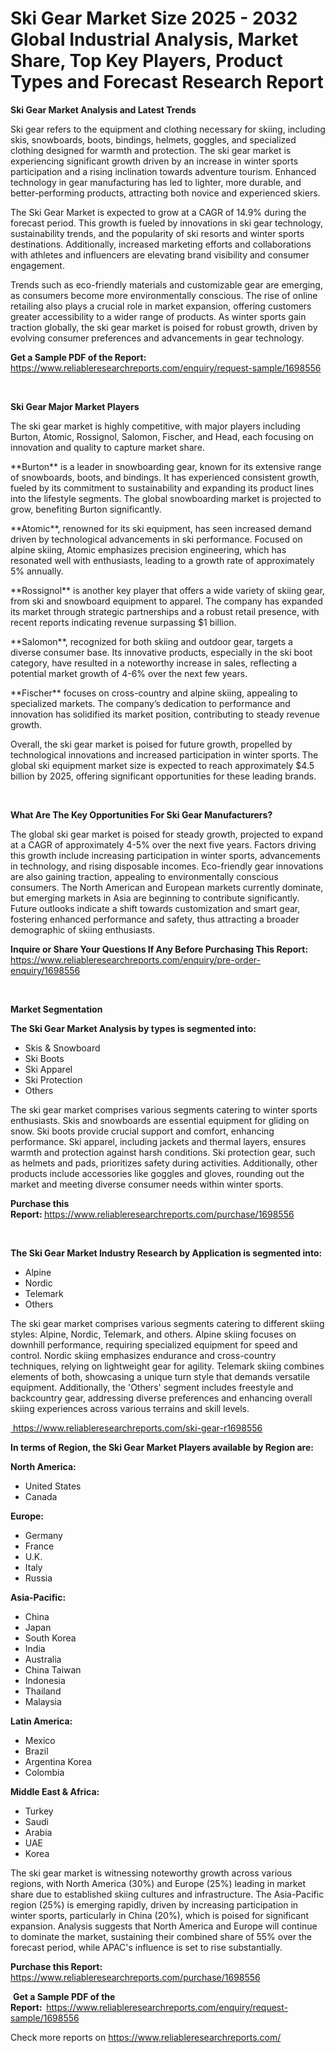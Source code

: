 <p><h1>Ski Gear Market Size 2025 - 2032 Global Industrial Analysis, Market Share, Top Key Players, Product Types and Forecast Research Report</h1></p><p><strong>Ski Gear Market Analysis and Latest Trends</strong></p>
<p><p>Ski gear refers to the equipment and clothing necessary for skiing, including skis, snowboards, boots, bindings, helmets, goggles, and specialized clothing designed for warmth and protection. The ski gear market is experiencing significant growth driven by an increase in winter sports participation and a rising inclination towards adventure tourism. Enhanced technology in gear manufacturing has led to lighter, more durable, and better-performing products, attracting both novice and experienced skiers.</p><p>The Ski Gear Market is expected to grow at a CAGR of 14.9% during the forecast period. This growth is fueled by innovations in ski gear technology, sustainability trends, and the popularity of ski resorts and winter sports destinations. Additionally, increased marketing efforts and collaborations with athletes and influencers are elevating brand visibility and consumer engagement. </p><p>Trends such as eco-friendly materials and customizable gear are emerging, as consumers become more environmentally conscious. The rise of online retailing also plays a crucial role in market expansion, offering customers greater accessibility to a wider range of products. As winter sports gain traction globally, the ski gear market is poised for robust growth, driven by evolving consumer preferences and advancements in gear technology.</p></p>
<p><strong>Get a Sample PDF of the Report:&nbsp;</strong> <a href="https://www.reliableresearchreports.com/enquiry/request-sample/1698556?utm_campaign=1950&utm_medium=2&utm_source=Github&utm_content=ia&utm_term=07022025&utm_id=ski-gear">https://www.reliableresearchreports.com/enquiry/request-sample/1698556</a></p>
<p>&nbsp;</p>
<p><strong>Ski Gear Major Market Players</strong></p>
<p><p>The ski gear market is highly competitive, with major players including Burton, Atomic, Rossignol, Salomon, Fischer, and Head, each focusing on innovation and quality to capture market share. </p><p>**Burton** is a leader in snowboarding gear, known for its extensive range of snowboards, boots, and bindings. It has experienced consistent growth, fueled by its commitment to sustainability and expanding its product lines into the lifestyle segments. The global snowboarding market is projected to grow, benefiting Burton significantly.</p><p>**Atomic**, renowned for its ski equipment, has seen increased demand driven by technological advancements in ski performance. Focused on alpine skiing, Atomic emphasizes precision engineering, which has resonated well with enthusiasts, leading to a growth rate of approximately 5% annually.</p><p>**Rossignol** is another key player that offers a wide variety of skiing gear, from ski and snowboard equipment to apparel. The company has expanded its market through strategic partnerships and a robust retail presence, with recent reports indicating revenue surpassing $1 billion.</p><p>**Salomon**, recognized for both skiing and outdoor gear, targets a diverse consumer base. Its innovative products, especially in the ski boot category, have resulted in a noteworthy increase in sales, reflecting a potential market growth of 4-6% over the next few years.</p><p>**Fischer** focuses on cross-country and alpine skiing, appealing to specialized markets. The company’s dedication to performance and innovation has solidified its market position, contributing to steady revenue growth.</p><p>Overall, the ski gear market is poised for future growth, propelled by technological innovations and increased participation in winter sports. The global ski equipment market size is expected to reach approximately $4.5 billion by 2025, offering significant opportunities for these leading brands.</p></p>
<p>&nbsp;</p>
<p><strong>What Are The Key Opportunities For Ski Gear Manufacturers?</strong></p>
<p><p>The global ski gear market is poised for steady growth, projected to expand at a CAGR of approximately 4-5% over the next five years. Factors driving this growth include increasing participation in winter sports, advancements in technology, and rising disposable incomes. Eco-friendly gear innovations are also gaining traction, appealing to environmentally conscious consumers. The North American and European markets currently dominate, but emerging markets in Asia are beginning to contribute significantly. Future outlooks indicate a shift towards customization and smart gear, fostering enhanced performance and safety, thus attracting a broader demographic of skiing enthusiasts.</p></p>
<p><strong>Inquire or Share Your Questions If Any Before Purchasing This Report:</strong> <a href="https://www.reliableresearchreports.com/enquiry/pre-order-enquiry/1698556?utm_campaign=1950&utm_medium=2&utm_source=Github&utm_content=ia&utm_term=07022025&utm_id=ski-gear">https://www.reliableresearchreports.com/enquiry/pre-order-enquiry/1698556</a></p>
<p>&nbsp;</p>
<p><strong>Market Segmentation</strong></p>
<p><strong>The Ski Gear Market Analysis by types is segmented into:</strong></p>
<p><ul><li>Skis & Snowboard</li><li>Ski Boots</li><li>Ski Apparel</li><li>Ski Protection</li><li>Others</li></ul></p>
<p><p>The ski gear market comprises various segments catering to winter sports enthusiasts. Skis and snowboards are essential equipment for gliding on snow. Ski boots provide crucial support and comfort, enhancing performance. Ski apparel, including jackets and thermal layers, ensures warmth and protection against harsh conditions. Ski protection gear, such as helmets and pads, prioritizes safety during activities. Additionally, other products include accessories like goggles and gloves, rounding out the market and meeting diverse consumer needs within winter sports.</p></p>
<p><strong>Purchase this Report:&nbsp;</strong><a href="https://www.reliableresearchreports.com/purchase/1698556?utm_campaign=1950&utm_medium=2&utm_source=Github&utm_content=ia&utm_term=07022025&utm_id=ski-gear">https://www.reliableresearchreports.com/purchase/1698556</a></p>
<p>&nbsp;</p>
<p><strong>The Ski Gear Market Industry Research by Application is segmented into:</strong></p>
<p><ul><li>Alpine</li><li>Nordic</li><li>Telemark</li><li>Others</li></ul></p>
<p><p>The ski gear market comprises various segments catering to different skiing styles: Alpine, Nordic, Telemark, and others. Alpine skiing focuses on downhill performance, requiring specialized equipment for speed and control. Nordic skiing emphasizes endurance and cross-country techniques, relying on lightweight gear for agility. Telemark skiing combines elements of both, showcasing a unique turn style that demands versatile equipment. Additionally, the 'Others' segment includes freestyle and backcountry gear, addressing diverse preferences and enhancing overall skiing experiences across various terrains and skill levels.</p></p>
<p><a href="https://www.reliableresearchreports.com/ski-gear-r1698556?utm_campaign=1950&utm_medium=2&utm_source=Github&utm_content=ia&utm_term=07022025&utm_id=ski-gear">&nbsp;https://www.reliableresearchreports.com/ski-gear-r1698556</a></p>
<p><strong>In terms of Region, the Ski Gear Market Players available by Region are:</strong></p>
<p>
    <p> <strong> North America: </strong>
        <ul>
            <li>United States</li>
            <li>Canada</li>
        </ul>
        </p> 
    <p> <strong> Europe: </strong>
        <ul>
            <li>Germany</li>
            <li>France</li>
            <li>U.K.</li>
            <li>Italy</li>
            <li>Russia</li>
        </ul>
        </p> 
    <p> <strong> Asia-Pacific: </strong>
        <ul>
            <li>China</li>
            <li>Japan</li>
            <li>South Korea</li>
            <li>India</li>
            <li>Australia</li>
            <li>China Taiwan</li>
            <li>Indonesia</li>
            <li>Thailand</li>
            <li>Malaysia</li>
        </ul>
        </p> 
    <p> <strong> Latin America: </strong>
        <ul>
            <li>Mexico</li>
            <li>Brazil</li>
            <li>Argentina Korea</li>
            <li>Colombia</li>
        </ul>
        </p> 
    <p> <strong> Middle East & Africa: </strong>
        <ul>
            <li>Turkey</li>
            <li>Saudi</li>
            <li>Arabia</li>
            <li>UAE</li>
            <li>Korea</li>
        </ul>
    </p>
    </p>
<p><p>The ski gear market is witnessing noteworthy growth across various regions, with North America (30%) and Europe (25%) leading in market share due to established skiing cultures and infrastructure. The Asia-Pacific region (25%) is emerging rapidly, driven by increasing participation in winter sports, particularly in China (20%), which is poised for significant expansion. Analysis suggests that North America and Europe will continue to dominate the market, sustaining their combined share of 55% over the forecast period, while APAC's influence is set to rise substantially.</p></p>
<p><strong>Purchase this Report: </strong><a href="https://www.reliableresearchreports.com/purchase/1698556?utm_campaign=1950&utm_medium=2&utm_source=Github&utm_content=ia&utm_term=07022025&utm_id=ski-gear">https://www.reliableresearchreports.com/purchase/1698556</a></p>
<p>&nbsp;<strong>Get a Sample PDF of the Report:&nbsp;&nbsp;</strong><a href="https://www.reliableresearchreports.com/enquiry/request-sample/1698556?utm_campaign=1950&utm_medium=2&utm_source=Github&utm_content=ia&utm_term=07022025&utm_id=ski-gear">https://www.reliableresearchreports.com/enquiry/request-sample/1698556</a></p>
<p><strong></strong></p>
<p>Check more reports on <a href="https://www.reliableresearchreports.com/?utm_campaign=1950&utm_medium=2&utm_source=Github&utm_content=ia&utm_term=07022025&utm_id=ski-gear">https://www.reliableresearchreports.com/</a></p>